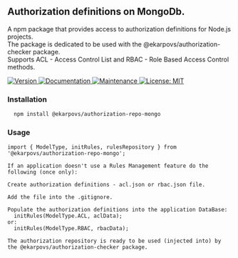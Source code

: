 ## Authorization definitions on MongoDb.

A npm package that provides access to authorization definitions for Node.js projects.  
The package is dedicated to be used with the @ekarpovs/authorization-checker package.  
Supports ACL - Access Control List and RBAC - Role Based Access Control methods. 

<p>
  <a href="https://www.npmjs.com/package/@ekarpovs/authorization-repo-mongo" target="_blank">
    <img alt="Version" src="https://img.shields.io/npm/v/@ekarpovs/authorization-repo-mongo.svg">
  </a>
  <a href="https://github.com/ekarpovs/authorization-repo-mongo#readme" target="_blank">
    <img alt="Documentation" src="https://img.shields.io/badge/documentation-yes-brightgreen.svg" />
  </a>
  <a href="https://github.com/ekarpovs/authorization-repo-mongo/graphs/commit-activity" target="_blank">
    <img alt="Maintenance" src="https://img.shields.io/badge/Maintained%3F-yes-green.svg" />
  </a>
  <a href="https://github.com/ekarpovs/authorization-repo-mongo/blob/master/LICENSE" target="_blank">
    <img alt="License: MIT" src="https://img.shields.io/badge/License-MIT-yellow.svg" />
  </a>
</p>

### Installation
```bash
  npm install @ekarpovs/authorization-repo-mongo
```

### Usage
```
import { ModelType, initRules, rulesRepository } from '@ekarpovs/authorization-repo-mongo';

If an application doesn't use a Rules Management feature do the following (once only):

Create authorization definitions - acl.json or rbac.json file.    

Add the file into the .gitignore.  

Populate the authorization definitions into the application DataBase:  
  initRules(ModelType.ACL, aclData);
or:  
  initRules(ModelType.RBAC, rbacData);

The authorization repository is ready to be used (injected into) by  
the @ekarpovs/authorization-checker package.  

```

